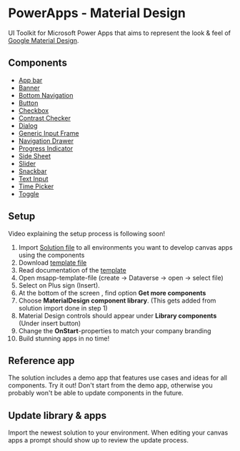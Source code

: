 # PowerApps - Material Design

UI Toolkit for Microsoft Power Apps that aims to represent the look & feel of [Google Material Design](https://material.io/components).

## Components

- [App bar](docs/AppBarTop.md)
- [Banner](docs/Banner.md)
- [Bottom Navigation](docs/BottomNavigation.md)
- [Button](docs/Button.md)
- [Checkbox](docs/Checkbox.md)
- [Contrast Checker](docs/ContrastChecker.md)
- [Dialog](docs/Dialog.md)
- [Generic Input Frame](docs/GenericInputFrame.md)
- [Navigation Drawer](docs/NavigationDrawer.md)
- [Progress Indicator](docs/ProgressIndicator.md)
- [Side Sheet](docs/SideSheet.md)
- [Slider](docs/Slider.md)
- [Snackbar](docs/Snackbar.md)
- [Text Input](docs/TextInput.md)
- [Time Picker](docs/Timepicker.md)
- [Toggle](docs/Toggle.md)

## Setup

Video explaining the setup process is following soon!

1. Import [Solution file](solution/MaterialDesignComponentLibrary_1_0_0_8.zip) to all environments you want to develop canvas apps using the components
2. Download [template file](solution/MD_Template_v1_1.msapp)
3. Read documentation of the [template](docs/Template.md)
4. Open msapp-template-file (create -> Dataverse -> open -> select file)
5. Select on Plus sign (Insert). 
6. At the bottom of the screen , find option **Get more components**
7. Choose **MaterialDesign component library**. (This gets added from solution import done in step 1)
8. Material Design controls should appear under **Library components**  (Under insert button)
9. Change the **OnStart**-properties to match your company branding
10. Build stunning apps in no time!

## Reference app

The solution includes a demo app that features use cases and ideas for all components. Try it out!
Don't start from the demo app, otherwise you probably won't be able to update components in the future.

## Update library & apps

Import the newest solution to your environment. When editing your canvas apps a prompt should show up to review the update process.
